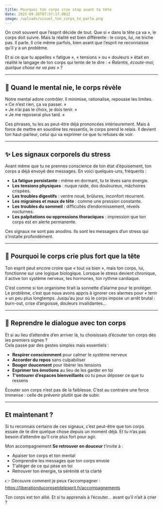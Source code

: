 ```yaml
---
title: Pourquoi ton corps crie stop avant ta tête
date: 2025-09-26T07:57:17.081Z
image: /uploads/visuel_ton_corps_te_parle.png
---
```

On croit souvent que l’esprit décide de tout. Que si « dans la tête ça va », le corps doit suivre. Mais la réalité est bien différente : le corps, lui, ne triche pas. Il parle. Il crie même parfois, bien avant que l’esprit ne reconnaisse qu’il y a un problème.

Et si ce que tu appelles « fatigue », « tensions » ou « douleurs » était en réalité le langage de ton corps qui tente de te dire : *« Ralentis, écoute-moi, quelque chose ne va pas »* ?

- - -

## 🌿 Quand le mental nie, le corps révèle

Notre mental adore contrôler. Il minimise, rationalise, repousse les limites.\
« Ce n’est rien, ça va passer. »\
« Je n’ai pas le choix, je dois tenir. »\
« Je me reposerai plus tard. »

Ces phrases, tu les as peut-être déjà prononcées intérieurement. Mais à force de mettre en sourdine tes ressentis, le corps prend le relais. Il devient ton haut-parleur, celui qui va exprimer ce que tu refuses de voir.

- - -

## ✨ Les signaux corporels du stress

Avant même que tu ne prennes conscience de ton état d’épuisement, ton corps a déjà envoyé des messages. En voici quelques-uns, fréquents :

* **La fatigue persistante** : même en dormant, tu te lèves sans énergie.
* **Les tensions physiques** : nuque raide, dos douloureux, mâchoires crispées.
* **Les troubles digestifs** : ventre noué, brûlures, inconfort récurrent.
* **Les migraines et maux de tête** : comme une pression constante.
* **Les troubles du sommeil** : difficultés d’endormissement, réveils nocturnes.
* **Les palpitations ou oppressions thoraciques** : impression que ton corps est en alerte permanente.

Ces signaux ne sont pas anodins. Ils sont les messagers d’un stress qui s’installe profondément.

- - -

## 🌸 Pourquoi le corps crie plus fort que la tête

Ton esprit peut encore croire que « tout va bien », mais ton corps, lui, fonctionne sur une logique biologique. Lorsque le stress devient chronique, il active ton système nerveux, tes hormones, ton rythme cardiaque.

C’est comme si ton organisme tirait la sonnette d’alarme pour te protéger. Le problème, c’est que nous avons appris à ignorer ces alarmes pour « tenir » un peu plus longtemps. Jusqu’au jour où le corps impose un arrêt brutal : burn-out, crise d’angoisse, douleurs invalidantes…

- - -

## 🤍 Reprendre le dialogue avec ton corps

Et si au lieu d’attendre d’en arriver là, tu choisissais d’écouter ton corps dès les premiers signes ?\
Cela passe par des gestes simples mais essentiels :

* **Respirer consciemment** pour calmer le système nerveux
* **Accorder du repos** sans culpabiliser
* **Bouger doucement** pour libérer les tensions
* **Exprimer tes émotions** au lieu de les garder en toi
* **T’entourer d’espaces bienveillants** où tu peux déposer ce que tu ressens

Écouter son corps n’est pas de la faiblesse. C’est au contraire une force immense : celle de prévenir plutôt que de subir.

- - -

##  Et maintenant ?

Si tu reconnais certains de ces signaux, c’est peut-être que ton corps essaie de te dire quelque chose depuis un moment déjà. Et tu n’as pas besoin d’attendre qu’il crie plus fort pour agir.

Mon accompagnement **Se retrouver en douceur** t’invite à :

* Apaiser ton corps et ton mental
* Comprendre les messages que ton corps envoie
* T’alléger de ce qui pèse en toi
* Retrouver ton énergie, ta sérénité et ta clarté

👉 Découvre comment je peux t’accompagner : <https://liberationducorpsetdelesprit.fr/accompagnements>

Ton corps est ton allié. Et si tu apprenais à l’écouter… avant qu’il n’ait à crier ?